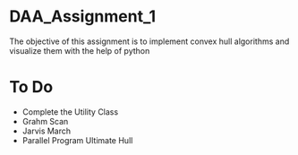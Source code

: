 # DAA_Assignment_1
The objective of this assignment is to implement convex hull algorithms and visualize them with the help of python
<br>
<h1> To Do </h1>
<ul>
  <li> Complete the Utility Class </li>
  <li> Grahm Scan </li>
  <li> Jarvis March </li>
  <li> Parallel Program Ultimate Hull </li>
</ul>
